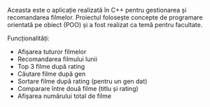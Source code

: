 Aceasta este o aplicație realizată în C++ pentru gestionarea și recomandarea filmelor. Proiectul folosește concepte de programare orientată pe obiect (POO) și a fost realizat ca temă pentru facultate.

Funcționalități: 
- Afișarea tuturor filmelor
- Recomandarea filmului lunii
- Top 3 filme după rating
- Căutare filme după gen
- Sortare filme după rating (pentru un gen dat)
- Comparare între două filme (titlu și rating)
- Afișarea numărului total de filme

